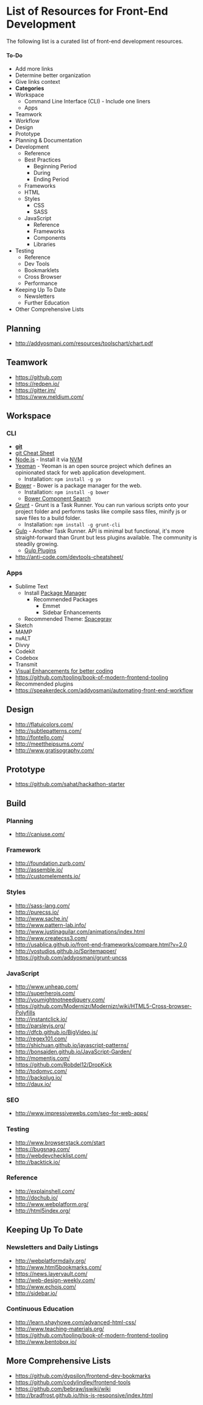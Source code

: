# List of Resources for Front-End Development

The following list is a curated list of front-end development resources.

#### To-Do
* Add more links
* Determine better organization
* Give links context
* **Categories**
* Workspace
  * Command Line Interface (CLI) - Include one liners
  * Apps
* Teamwork
* Workflow
* Design
* Prototype
* Planning & Documentation
* Development
  * Reference
  * Best Practices
    * Beginning Period
    * During
    * Ending Period
  * Frameworks
  * HTML
  * Styles
    * CSS
    * SASS
  * JavaScript
    * Reference
    * Frameworks
    * Components
    * Libraries
* Testing
  * Reference
  * Dev Tools
  * Bookmarklets
  * Cross Browser
  * Performance
* Keeping Up To Date
  * Newsletters
  * Further Education
* Other Comprehensive Lists


## Planning
* <http://addyosmani.com/resources/toolschart/chart.pdf>

## Teamwork
* <https://github.com>
* <https://redpen.io/>
* <https://gitter.im/>
* <https://www.meldium.com/>

## Workspace
### CLI
* [**git**](http://git-scm.com/)
* [git Cheat Sheet](http://scotch.io/bar-talk/git-cheat-sheet)
* [Node.js](http://nodejs.org/) - Install it via [NVM](https://github.com/creationix/nvm)
* [Yeoman](http://yeoman.io/index.html) - Yeoman is an open source project which defines an opinionated stack for web application development.
  * Installation: `npm install -g yo`
* [Bower](http://bower.io/) - Bower is a package manager for the web.
  * Installation: `npm install -g bower`
  * [Bower Component Search](http://bower.io/search/)
* [Grunt](http://gruntjs.com/) - Grunt is a Task Runner. You can run various scripts onto your project folder and performs tasks like compile sass files, minify js or save files to a build folder.
  * Installation: `npm install -g grunt-cli`
* [Gulp](http://gulpjs.com/) - Another Task Runner. API is minimal but functional, it's more straight-forward than Grunt but less plugins available. The community is steadily growing.
  * [Gulp Plugins](http://gulpjs.com/plugins/)
* <http://anti-code.com/devtools-cheatsheet/>


### Apps
* Sublime Text
  * Install [Package Manager](https://sublime.wbond.net/)
    * Recommended Packages
      * Emmet
      * Sidebar Enhancements
  * Recommended Theme: [Spacegray](http://kkga.github.io/spacegray/)
* Sketch
* MAMP
* nvALT
* Divvy
* Codekit
* Codebox
* Transmit
* [Visual Enhancements for better coding](http://webdesign.tutsplus.com/articles/simple-visual-enhancements-for-better-coding-in-sublime-text--webdesign-18052)
* <https://github.com/tooling/book-of-modern-frontend-tooling>
* Recommended plugins
* <https://speakerdeck.com/addyosmani/automating-front-end-workflow>

## Design
* <http://flatuicolors.com/>
* <http://subtlepatterns.com/>
* <http://fontello.com/>
* <http://meettheipsums.com/>
* <http://www.gratisography.com/>

## Prototype
* <https://github.com/sahat/hackathon-starter>

## Build
### Planning
* <http://caniuse.com/>

### Framework
* <http://foundation.zurb.com/>
* <http://assemble.io/>
* <http://customelements.io/>

### Styles
* <http://sass-lang.com/>
* <http://purecss.io/>
* <http://www.sache.in/>
* <http://www.pattern-lab.info/>
* <http://www.justinaguilar.com/animations/index.html>
* <http://www.createcss3.com/>
* <http://usablica.github.io/front-end-frameworks/compare.html?v=2.0>
* <http://yostudios.github.io/Spritemapper/>
* <https://github.com/addyosmani/grunt-uncss>

### JavaScript
* <http://www.unheap.com/>
* <http://superherojs.com/>
* <http://youmightnotneedjquery.com/>
* <https://github.com/Modernizr/Modernizr/wiki/HTML5-Cross-browser-Polyfills>
* <http://instantclick.io/>
* <http://parsleyjs.org/>
* <http://dfcb.github.io/BigVideo.js/>
* <http://regex101.com/>
* <http://shichuan.github.io/javascript-patterns/>
* <http://bonsaiden.github.io/JavaScript-Garden/>
* <http://momentjs.com/>
* <https://github.com/Robdel12/DropKick>
* <http://todomvc.com/>
* <http://backplug.io/>
* <http://daux.io/>

### SEO
* <http://www.impressivewebs.com/seo-for-web-apps/>

### Testing
* <http://www.browserstack.com/start>
* <https://bugsnag.com/>
* <http://webdevchecklist.com/>
* <http://backtick.io/>

### Reference
* <http://explainshell.com/>
* <http://dochub.io/>
* <http://www.webplatform.org/>
* <http://html5index.org/>

## Keeping Up To Date
### Newsletters and Daily Listings
* <http://webplatformdaily.org/>
* <http://www.html5bookmarks.com/>
* <https://news.layervault.com/>
* <http://web-design-weekly.com/>
* <http://www.echojs.com/>
* <http://sidebar.io/>

### Continuous Education
* <http://learn.shayhowe.com/advanced-html-css/>
* <http://www.teaching-materials.org/>
* <https://github.com/tooling/book-of-modern-frontend-tooling>
* <http://www.bentobox.io/>

## More Comprehensive Lists
* <https://github.com/dypsilon/frontend-dev-bookmarks>
* <https://github.com/codylindley/frontend-tools>
* <https://github.com/bebraw/jswiki/wiki>
* <http://bradfrost.github.io/this-is-responsive/index.html>